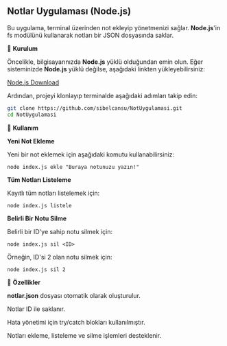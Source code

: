 ## Notlar Uygulaması (Node.js)

Bu uygulama, terminal üzerinden not ekleyip yönetmenizi sağlar. **Node.js**'in fs modülünü kullanarak notları bir JSON dosyasında saklar.

📌 **Kurulum**

Öncelikle, bilgisayarınızda **Node.js** yüklü olduğundan emin olun. Eğer sisteminizde **Node.js** yüklü değilse, aşağıdaki linkten yükleyebilirsiniz:

[Node.js Download](https://nodejs.org/tr)

Ardından, projeyi klonlayıp terminalde aşağıdaki adımları takip edin:

```sh
git clone https://github.com/sibelcansu/NotUygulamasi.git 
cd NotUygulamasi
```


🚀 **Kullanım**

**Yeni Not Ekleme**

Yeni bir not eklemek için aşağıdaki komutu kullanabilirsiniz:

`node index.js ekle "Buraya notunuzu yazın!"`

**Tüm Notları Listeleme**

Kayıtlı tüm notları listelemek için:

`node index.js listele`

**Belirli Bir Notu Silme**

Belirli bir ID'ye sahip notu silmek için:

`node index.js sil <ID>`

Örneğin, ID'si 2 olan notu silmek için:

`node index.js sil 2`

🔧 **Özellikler**

**notlar.json** dosyası otomatik olarak oluşturulur.

Notlar ID ile saklanır.

Hata yönetimi için try/catch blokları kullanılmıştır.

Notları ekleme, listeleme ve silme işlemleri desteklenir.
